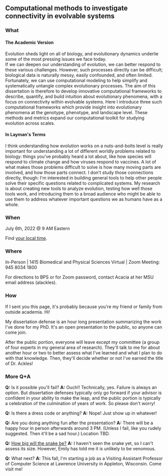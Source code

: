 ## Computational methods to investigate connectivity in evolvable systems


### What

#### The Academic Version

Evolution sheds light on all of biology, and evolutionary dynamics underlie some of the most pressing issues we face today.  
If we can deepen our understanding of evolution, we can better respond to these various challenges.
However, such processes directly can be difficult; biological data is naturally messy, easily confounded, and often limited. 
Fortunately, we can use computational modeling to help simplify and systematically untangle complex evolutionary processes.
The aim of this dissertation is therefore to develop innovative computational frameworks to describe, quantify, and build intuition about evolutionary phenomena, with a focus on connectivity within evolvable systems. 
Here I introduce three such computational frameworks which provide insight into evolutionary phenomena at the genotype, phenotype, and landscape level.
These methods and metrics expand our computational toolkit for studying evolution across scales.

#### In Layman's Terms

I think understanding how evolution works on a nuts-and-bolts level is really important for understanding a lot of different worldly problems related to biology: things you've probably heard a lot about, like how species will respond to climate change and how viruses respond to vaccines. A lot of what makes those problems difficult to solve is how many moving parts are involved, and how those parts connect. I don't study those connections directly, though: I'm interested in building general tools to help other people solve their specific questions related to complicated systems. My research is about creating new tools to analyze evolution, testing how well those tools work, and introducing them to a broad audience who might be able to use them to address whatever important questions we as humans have as a whole.

### When

July 6th, 2022 @ 9 AM Eastern

Find [your local time](https://www.timeanddate.com/worldclock/converter.html?iso=20220706T130000&p1=126).

### Where

In-Person | 1415 Biomedical and Physical Sciences
Virtual | Zoom Meeting: 945 8034 1800

For directions to BPS or for Zoom password, contact Acacia at her MSU email address (alackles).

### How

If I sent you this page, it's probably because you're my friend or family from outside academia. Hi!

My dissertation defense is an hour long presentation summarizing the work I've done for my PhD. It's an open presentation to the public, so anyone can come join. 

After the public portion, everyone will leave except my committee (a group of four experts in my general area of research). They'll talk to me for about another hour or two to better assess what I've learned and what I plan to do with that knowledge. Then, they'll decide whether or not I've earned the title of Dr. Ackles!

### More Q+A

**Q:** Is it possible you'll fail?
**A:** Ouch!! Technically, yes. Failure is always an option. But dissertation defenses typically only go forward if your advisor is confident in your ability to make the leap, and the public portion is typically a celebration of the culmination of years of work. So please don't worry!

**Q:** Is there a dress code or anything?
**A:** Nope! Just show up in whatever!

**Q:** Are you doing anything fun after the presentation?
**A:** There will be a happy hour in person afterwards around 3 PM. (Unless I fail, like you rudely suggested. Then it'll be a sad hour.) Location TBD.

**Q:** [How big will the snake be?](https://www.mcsweeneys.net/articles/faq-the-snake-fight-portion-of-your-thesis-defense)
**A:** I haven't seen the snake yet, so I can't assess its size. However, Emily has told me it is unlikely to be venomous.

**Q:** What next?
**A:** This fall, I'm starting a job as a Visiting Assistant Professor of Computer Science at Lawrence University in Appleton, Wisconsin. Come visit me!
